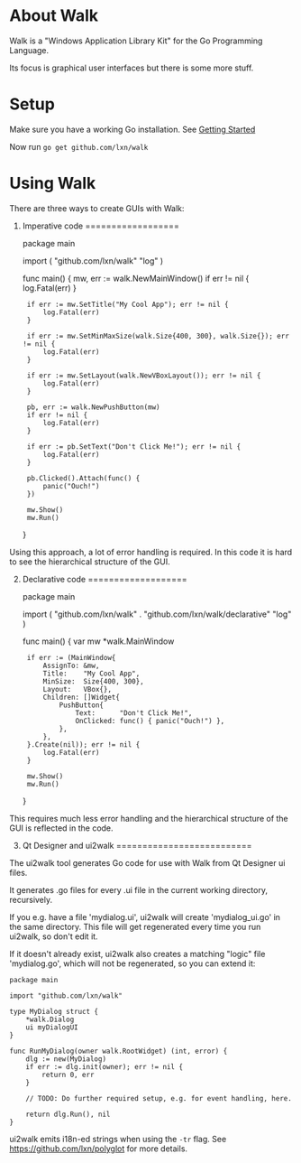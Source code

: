 About Walk
==========

Walk is a "Windows Application Library Kit" for the Go Programming Language.

Its focus is graphical user interfaces but there is some more stuff.

Setup
=====

Make sure you have a working Go installation.
See [Getting Started](http://golang.org/doc/install.html)

Now run `go get github.com/lxn/walk`

Using Walk
==========

There are three ways to create GUIs with Walk:

1. Imperative code
==================

	package main
	
	import (
		"github.com/lxn/walk"
		"log"
	)
	
	func main() {
		mw, err := walk.NewMainWindow()
		if err != nil {
			log.Fatal(err)
		}
		
		if err := mw.SetTitle("My Cool App"); err != nil {
			log.Fatal(err)
		}
		
		if err := mw.SetMinMaxSize(walk.Size{400, 300}, walk.Size{}); err != nil {
			log.Fatal(err)
		}
		
		if err := mw.SetLayout(walk.NewVBoxLayout()); err != nil {
			log.Fatal(err)
		}
		
		pb, err := walk.NewPushButton(mw)
		if err != nil {
			log.Fatal(err)
		}
		
		if err := pb.SetText("Don't Click Me!"); err != nil {
			log.Fatal(err)
		}
		
		pb.Clicked().Attach(func() {
			panic("Ouch!")
		})
		
		mw.Show()
		mw.Run()
	}

Using this approach, a lot of error handling is required. In this code
it is hard to see the hierarchical structure of the GUI.

2. Declarative code
===================

	package main
	
	import (
		"github.com/lxn/walk"
		. "github.com/lxn/walk/declarative"
		"log"
	)
	
	func main() {
		var mw *walk.MainWindow
		
		if err := (MainWindow{
			AssignTo: &mw,
			Title:    "My Cool App",
			MinSize:  Size{400, 300},
			Layout:   VBox{},
			Children: []Widget{
				PushButton{
					Text:      "Don't Click Me!",
					OnClicked: func() { panic("Ouch!") },
				},
			},
		}.Create(nil)); err != nil {
			log.Fatal(err)
		}
		
		mw.Show()
		mw.Run()
	}

This requires much less error handling and the hierarchical structure of the GUI is reflected in the code.

3. Qt Designer and ui2walk
==========================

The ui2walk tool generates Go code for use with Walk from Qt Designer ui files.

It generates .go files for every .ui file in the current working directory,
recursively.

If you e.g. have a file 'mydialog.ui', ui2walk will create 'mydialog_ui.go' in 
the same directory. This file will get regenerated every time you run ui2walk,
so don't edit it.

If it doesn't already exist, ui2walk also creates a matching "logic" file 
'mydialog.go', which will not be regenerated, so you can extend it:

	package main

	import "github.com/lxn/walk"

	type MyDialog struct {
		*walk.Dialog
		ui myDialogUI
	}

	func RunMyDialog(owner walk.RootWidget) (int, error) {
		dlg := new(MyDialog)
		if err := dlg.init(owner); err != nil {
			return 0, err
		}
	
		// TODO: Do further required setup, e.g. for event handling, here.

		return dlg.Run(), nil
	}

ui2walk emits i18n-ed strings when using the `-tr` flag. See
https://github.com/lxn/polyglot for more details.